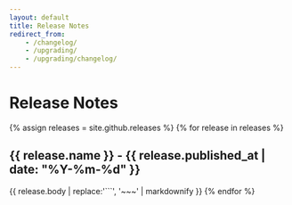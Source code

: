 ```yaml
---
layout: default
title: Release Notes
redirect_from:
    - /changelog/
    - /upgrading/
    - /upgrading/changelog/
---
```


# Release Notes

{% assign releases = site.github.releases %}
{% for release in releases %}
## {{ release.name }} - {{ release.published_at | date: "%Y-%m-%d" }}
{{ release.body | replace:'```', '~~~' | markdownify }}
{% endfor %}
